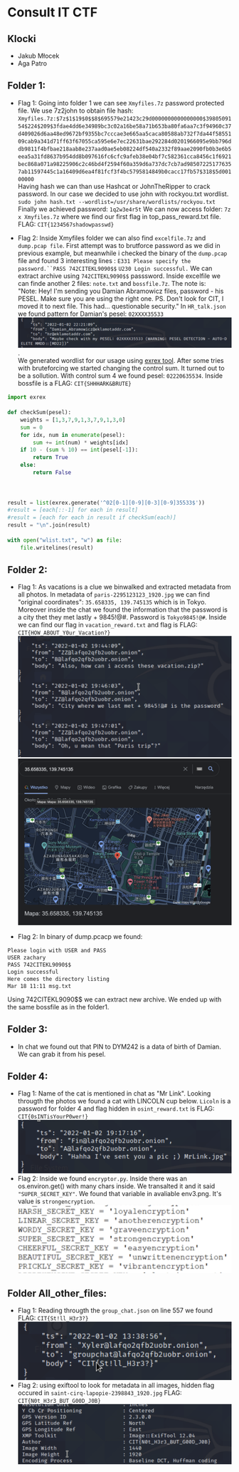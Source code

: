 # Consult IT CTF
## Klocki
* Jakub Młocek
* Aga Patro


## Folder 1:

* Flag 1:
Going into folder 1 we can see `Xmyfiles.7z` password protected file. We use 7z2john to obtain file hash:
`Xmyfiles.7z:$7z$1$19$0$$8$695579e21423c29d0000000000000000$3980509154$224$209$3fdae4dd6e34989bc3c02a16be58a71b653ba80fa6aa7c3f94960c37d409026d6aa48ed9672bf9355bc7cccae3e665aa5caca80588ab732f7da44f5855109cab9a341d71ff63f67055ca595e6e7ec22631bae292284d0201966095e9bb796ddb9811f4bfbae218aab8e237aad0ae5eb08224df540a2332f89aae2090fb0b3e6b5eea5a31fd8637b954dd8b097616fc6cfc9afeb38e04bf7c582361cca8456c1f6921bec868a071a98225906c2c46bd4f2594f60a359d6a737dc7cb7ad985072251776357ab11597445c1a16409d6ea4f81fcf3f4bc5795814849b0cacc17fb57$318$5d00100000`  
Having hash we can than use Hashcat or JohnTheRipper to crack password. In our case we decided to use john with rockyou.txt wordlist. `sudo john hash.txt --wordlist=/usr/share/wordlists/rockyou.txt`
Finally we achieved password: `1q2w3e4r5t`
We can now access folder: `7z x Xmyfiles.7z` where we find our first flag in top_pass_reward.txt file.  
FLAG: `CIT{1234567shadowpasswd}`
  

* Flag 2: Inside Xmyfiles folder we can also find `excelfile.7z` and `dump.pcap file`. First attempt was to brutforce password as we did in previous example, but meanwhile i checked the binary of the `dump.pcap` file and found 3 interesting lines : `E331 Please specify the password.``PASS 742CITEKL9090$$` `U230 Login successful.` We can extract archive using `742CITEKL9090$$` passsword. Inside excelfile we can finde another 2 files: `note.txt` and `bossfile.7z`. The note is:  
"Note:
Hey! I'm sending you Damian Abramowicz files, password - his PESEL. Make sure you are using the right one. 
PS. Don't look for CIT, I moved it to next file. This had... questionable security." In `HR_talk.json` we found pattern for Damian's pesel: `02XXXX35533`  
![pesel](img/pesel.png).  
We generated wordlist for our usage using [exrex tool](https://github.com/asciimoo/exrex). After some tries with bruteforcing we started changing the control sum. It turned out to be a sollution. With control sum 4 we found pesel:
	`02220635534`. Inside bossfile is a FLAG: `CIT{SHHHARK&BRUTE}`

```python
import exrex

def checkSum(pesel):
    weights = [1,3,7,9,1,3,7,9,1,3,0]
    sum = 0
    for idx, num in enumerate(pesel):
        sum += int(num) * weights[idx]
    if 10 - (sum % 10) == int(pesel[-1]):
        return True
    else:
        return False



result = list(exrex.generate('^02[0-1][0-9][0-3][0-9]35533$'))
#result = [each[::-1] for each in result]
#result = [each for each in result if checkSum(each)]
result = "\n".join(result)

with open("wlist.txt", "w") as file:
    file.writelines(result)
```


## Folder 2:
* Flag 1: As vacations is a clue we binwalked and extracted metadata from all photos. In metadata of `paris-2295123123_1920.jpg` we can find "original coordinates": `35.658335, 139.745135` which is in Tokyo. Moreover inside the chat we found the information that the password is a city thet they met lastly + 9845!@#. Password is `Tokyo9845!@#`. Inside we can find our flag in `vacation_reward.txt` and flag is FLAG: `CIT{HOW_ABOUT_Y0ur_Vacation?}`
![city](img/city.png) ![tokyo](img/tokyo.png)

* Flag 2: In binary of dump.pcacp we found: 
```
Please login with USER and PASS
USER zachary 
PASS 742CITEKL9090$$
Login successful
Here comes the directory listing
Mar 18 11:11 msg.txt
```
Using 742CITEKL9090$$ we can extract new archive. We ended up with the same bossfile as in the folder1.


## Folder 3:
* In chat we found out that PIN to DYM242 is a data of birth of Damian. We can grab it from his pesel.

## Folder 4:
* Flag 1: Name of the cat is mentioned in chat as "Mr Link". Looking througth the photos we found a cat with LINCOLN cup below. `Licoln` is a password for folder 4 and flag hidden in `osint_reward.txt` is FLAG: `CIT{0sINTisYourP0wer!}`
![cat](img/mrlink.png)
* Flag 2: Inside we found `encryptor.py`. Inside there was an os.environ.get() with many chars inside. We transalted it and it said `"SUPER_SECRET_KEY"`. We found that variable in avaliable env3.png. It's value is `strongencryption`.
![osenv](img/osenv.png)


## Folder All_other_files:
* Flag 1: Reading througth the `group_chat.json` on line 557 we found FLAG: `CIT{St!ll_H3r3?}` ![groupchat](img/groupchat.png)
* Flag 2: using exiftool to look for metadata in all images, hidden flag occured in `saint-cirq-lapopie-2398843_1920.jpg`  FLAG: `CIT{N0t_H3r3_BUT_G00D_J0B}`
![metadate](img/metadate.png)
